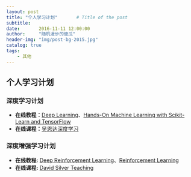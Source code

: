```yaml
---
layout: post
title: "个人学习计划"       # Title of the post
subtitle:
date:       2016-11-11 12:00:00
author:     "随机漫步的傻瓜"
header-img: "img/post-bg-2015.jpg"
catalog: true
tags:
    - 其他
---
```


## 个人学习计划

### 深度学习计划
- **在线教程：**[Deep Learning](https://book.douban.com/subject/26883982/)、[Hands-On Machine Learning with Scikit-Learn and TensorFlow](https://book.douban.com/subject/26840215/)
- **在线课程：**[吴恩达深度学习](https://www.coursera.org/specializations/deep-learning)

### 深度增强学习计划
- **在线教程:** [Deep Reinforcement Learning](http://rll.berkeley.edu/deeprlcourse/)、[Reinforcement Learning](https://book.douban.com/subject/2866455/)
- **在线课程:** [David Silver Teaching ](http://www0.cs.ucl.ac.uk/staff/D.Silver/web/Teaching.html)
